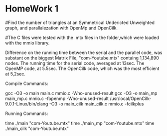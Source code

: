 # HomeWork 1
#Find the number of triangles at an Symmetrical Undericted Unweighted graph, and parallalezation with OpenMp and OpenCilk.

#The C files were tested with the .mtx files in the folder,which were loaded with the mmio library.

Difference on the running time between the serial and the parallel code, was substant on the biggest Matrix File, "com-Youtube.mtx" containg 1,134,890 nodes.
The running time for the serial code, averaged at 13sec.
The OpenMP code, at 5.5sec.
The OpenCilk code, which was the most efficient at 5,2sec.


Compile Commands:

gcc -O3 -o main main.c mmio.c -Wno-unused-result
gcc -O3 -o main_mp main_mp.c mmio.c -fopenmp -Wno-unused-result
/usr/local/OpenCilk-9.0.1-Linux/bin/clang -O3 -o main_cilk main_cilk.c mmio.c -fcilkplus

Running Commands:

time ./main "com-Youtube.mtx"
time ./main_mp "com-Youtube.mtx"
time ./main_cilk "com-Youtube.mtx"

